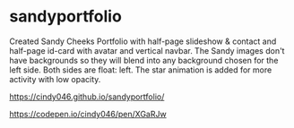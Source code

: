 # sandyportfolio
Created Sandy Cheeks Portfolio with half-page slideshow &amp; contact and half-page id-card with avatar and vertical navbar. The Sandy images don't have backgrounds so they will blend into any background chosen for the left side.  Both sides are float: left. The star animation is added for more activity with low opacity. 


https://cindy046.github.io/sandyportfolio/

https://codepen.io/cindy046/pen/XGaRJw

